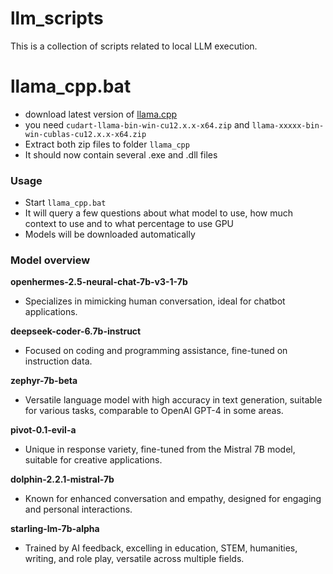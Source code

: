 # llm_scripts
This is a collection of scripts related to local LLM execution.

# llama_cpp.bat
- download latest version of [llama.cpp](https://github.com/ggerganov/llama.cpp/releases)
- you need `cudart-llama-bin-win-cu12.x.x-x64.zip` and `llama-xxxxx-bin-win-cublas-cu12.x.x-x64.zip`
- Extract both zip files to folder `llama_cpp`
- It should now contain several .exe and .dll files

### Usage
- Start `llama_cpp.bat`
- It will query a few questions about what model to use, how much context to use and to what percentage to use GPU
- Models will be downloaded automatically

### Model overview
**openhermes-2.5-neural-chat-7b-v3-1-7b**
- Specializes in mimicking human conversation, ideal for chatbot applications.

**deepseek-coder-6.7b-instruct**
- Focused on coding and programming assistance, fine-tuned on instruction data.

**zephyr-7b-beta**
- Versatile language model with high accuracy in text generation, suitable for various tasks, comparable to OpenAI GPT-4 in some areas.

**pivot-0.1-evil-a**
- Unique in response variety, fine-tuned from the Mistral 7B model, suitable for creative applications.

**dolphin-2.2.1-mistral-7b**
- Known for enhanced conversation and empathy, designed for engaging and personal interactions.

**starling-lm-7b-alpha**
- Trained by AI feedback, excelling in education, STEM, humanities, writing, and role play, versatile across multiple fields.